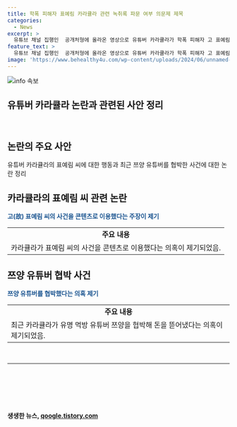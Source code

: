 ```yaml
---
title: 학폭 피해자 표예림 카라큘라 관련 녹취록 파문 여부 의문제 제목
categories:
  - News
excerpt: >
  유튜브 채널 집행인  공개처형에 올라온 영상으로 유튜버 카라큘라가 학폭 피해자 고 표예림 씨를 콘텐츠로 이용하고 버렸다는 주장이 제기되었다. 영상 속 녹취록에서 카라큘라는 표씨를 이용해 영상을 만들었으며, 표씨와의 관심이 없다고 말하는 등의 내용이 담겼다. 또한, 최근에는 유명 먹방 유튜버 쯔양을 협박한 사이버 렉카로 지목되어 논란이 일고 있다. 카라큘라는 관련하여 억울함을 호소하고 검찰 조사에서 소명하겠다고 밝혔다.
feature_text: >
  유튜브 채널 집행인  공개처형에 올라온 영상으로 유튜버 카라큘라가 학폭 피해자 고 표예림 씨를 콘텐츠로 이용하고 버렸다는 주장이 제기되었다. 영상 속 녹취록에서 카라큘라는 표씨를 이용해 영상을 만들었으며, 표씨와의 관심이 없다고 말하는 등의 내용이 담겼다. 또한, 최근에는 유명 먹방 유튜버 쯔양을 협박한 사이버 렉카로 지목되어 논란이 일고 있다. 카라큘라는 관련하여 억울함을 호소하고 검찰 조사에서 소명하겠다고 밝혔다.
image: 'https://www.behealthy4u.com/wp-content/uploads/2024/06/unnamed-file.png'
---
```


<p><img src="https://www.behealthy4u.com/wp-content/uploads/2024/06/unnamed-file.png" alt="info 속보" /></p>

<h2>유튜버 카라큘라 논란과 관련된 사안 정리</h2>

<p data-ke-size="size16">&nbsp;</p>

<h2 data-ke-size="size26">논란의 주요 사안</h2>

<p data-ke-size="size16">유튜버 카라큘라의 표예림 씨에 대한 행동과 최근 쯔양 유튜버를 협박한 사건에 대한 논란 정리</p>

<h2>카라큘라의 표예림 씨 관련 논란</h2>

<p><b><span style="color: #1a5490;">고(故) 표예림 씨의 사건을 콘텐츠로 이용했다는 주장이 제기</span><b></p>

<table>
  <tr>
    <td style="text-align: center; height: 17px;"><b>주요 내용</b></td>
  </tr>
  <tr>
    <td style="text-align: left; height: 17px;">카라큘라가 표예림 씨의 사건을 콘텐츠로 이용했다는 의혹이 제기되었음.</td>
  </tr>
</table>

<h2>쯔양 유튜버 협박 사건</h2>

<p><b><span style="color: #1a5490;">쯔양 유튜버를 협박했다는 의혹 제기</span><b></p>

<table>
  <tr>
    <td style="text-align: center; height: 17px;"><b>주요 내용</b></td>
  </tr>
  <tr>
    <td style="text-align: left; height: 17px;">최근 카라큘라가 유명 먹방 유튜버 쯔양을 협박해 돈을 뜯어냈다는 의혹이 제기되었음.</td>
  </tr>
</table>

<p data-ke-size="size16">&nbsp;</p>

<hr>

<p data-ke-size="size16">&nbsp;</p>

<p data-ke-size="size16">&nbsp;</p>

<p data-ke-size="size16">&nbsp;</p>
생생한 뉴스, <a href="https://qoogle.tistory.com" rel="dofollow">qoogle.tistory.com</a>



